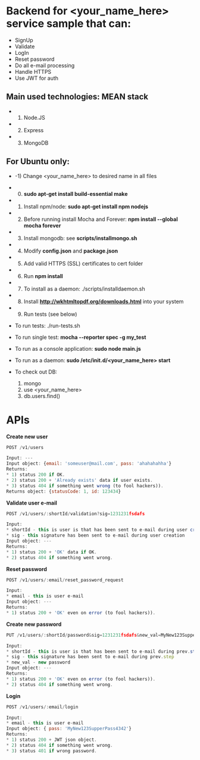 # Backend for <your_name_here> service sample that can: 
* SignUp
* Validate
* LogIn 
* Reset password 
* Do all e-mail processing
* Handle HTTPS
* Use JWT for auth

## Main used technologies: MEAN stack
* 1) Node.JS
* 2) Express
* 3) MongoDB

## For Ubuntu only:
* -1) Change <your_name_here> to desired name in all files
* 0) **sudo apt-get install build-essential make**
* 1) Install npm/node: 
     **sudo apt-get install npm nodejs**
* 2) Before running install Mocha and Forever:
     **npm install \-\-global mocha forever**
* 3) Install mongodb: see **scripts/installmongo.sh**
* 4) Modify **config.json** and **package.json**
* 5) Add valid HTTPS (SSL) certificates to cert folder
* 6) Run **npm install**
* 7) To install as a daemon: ./scripts/installdaemon.sh
* 8) Install **http://wkhtmltopdf.org/downloads.html** into your system
* 9) Run tests (see below)

* To run tests:
     ./run-tests.sh

* To run single test:
     **mocha \-\-reporter spec -g my_test**

* To run as a console application:
     **sudo node main.js**

* To run as a daemon:
     **sudo /etc/init.d/<your_name_here> start**

* To check out DB:
     1. mongo
     2. use <your_name_here> 
     3. db.users.find()

# APIs

**Create new user**

```javascript
POST /v1/users

Input: ---
Input object: {email: 'someuser@mail.com', pass: 'ahahahahha'}
Returns: 
* 1) status 200 if OK. 
* 2) status 200 + 'Already exists' data if user exists.
* 3) status 404 if something went wrong (to fool hackers)).
Returns object: {statusCode: 1, id: 123434} 
```

**Validate user e-mail**

```javascript
POST /v1/users/:shortId/validation?sig=1231231fsdafs

Input: 
* shortId - this is user is that has been sent to e-mail during user creation (equals to *id* in 1st method response)
* sig - this signature has been sent to e-mail during user creation
Input object: ---
Returns: 
* 1) status 200 + 'OK' data if OK.
* 2) status 404 if something went wrong.
```

**Reset password**

```javascript
POST /v1/users/:email/reset_password_request

Input: 
* email - this is user e-mail
Input object: ---
Returns: 
* 1) status 200 + 'OK' even on error (to fool hackers)).
```

**Create new password**

```javascript
PUT /v1/users/:shortId/password&sig=1231231fsdafs&new_val=MyNew123SupperPass4342

Input: 
* shortId - this is user is that has been sent to e-mail during prev.step (equals to *id* in 1st method response)
* sig - this signature has been sent to e-mail during prev.step
* new_val - new password
Input object: ---
Returns: 
* 1) status 200 + 'OK' even on error (to fool hackers)).
* 2) status 404 if something went wrong.
```

**Login**

```javascript
POST /v1/users/:email/login

Input: 
* email - this is user e-mail
Input object: { pass: 'MyNew123SupperPass4342'}
Returns: 
* 1) status 200 + JWT json object.
* 2) status 404 if something went wrong.
* 3) status 401 if wrong password. 
```
